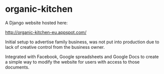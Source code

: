 # organic-kitchen 

A Django website hosted here:

http://organic-kitchen-eu.appspot.com/

Initial setup to advertise family business, was not put into production due to lack of creative control from the business owner.

Integrated with Facebook, Google spreadsheets and Google Docs to create a simple way to modify the website for users with access to those documents.
